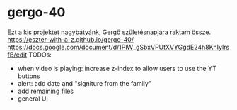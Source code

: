 # gergo-40
Ezt a kis projektet nagybátyánk, Gergő születésnapjára raktam össze.
https://eszter-with-a-z.github.io/gergo-40/
https://docs.google.com/document/d/1PlW_gSbxVPUtXVYGgdE24h8KhIylrsfB/edit
TODOs:
- when video is playing: increase z-index to allow users to use the YT buttons
- alert: add date and "signiture from the family"
- add remaining files
- general UI
